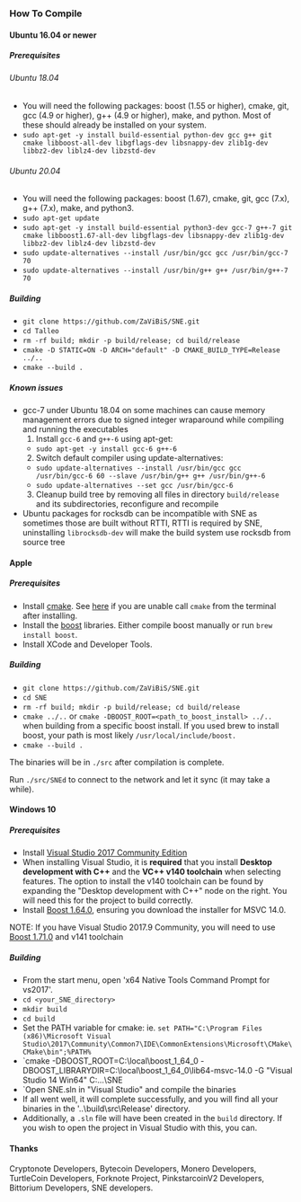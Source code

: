 
### How To Compile

#### Ubuntu 16.04 or newer

##### Prerequisites

###### Ubuntu 18.04
- You will need the following packages: boost (1.55 or higher), cmake, git, gcc (4.9 or higher), g++ (4.9 or higher), make, and python. Most of these should already be installed on your system.
- `sudo apt-get -y install build-essential python-dev gcc g++ git cmake libboost-all-dev libgflags-dev libsnappy-dev zlib1g-dev libbz2-dev liblz4-dev libzstd-dev`

###### Ubuntu 20.04

- You will need the following packages: boost (1.67), cmake, git, gcc (7.x), g++ (7.x), make, and python3.
- `sudo apt-get update`
- `sudo apt-get -y install build-essential python3-dev gcc-7 g++-7 git cmake libboost1.67-all-dev libgflags-dev libsnappy-dev zlib1g-dev libbz2-dev liblz4-dev libzstd-dev`
- `sudo update-alternatives --install /usr/bin/gcc gcc /usr/bin/gcc-7 70`
- `sudo update-alternatives --install /usr/bin/g++ g++ /usr/bin/g++-7 70`

##### Building

- `git clone https://github.com/ZaViBiS/SNE.git`
- `cd Talleo`
- `rm -rf build; mkdir -p build/release; cd build/release`
- `cmake -D STATIC=ON -D ARCH="default" -D CMAKE_BUILD_TYPE=Release ../..`
- `cmake --build .`

##### Known issues
- gcc-7 under Ubuntu 18.04 on some machines can cause memory management errors due to signed integer wraparound while compiling and running the executables
  1. Install `gcc-6` and `g++-6` using apt-get:
    - `sudo apt-get -y install gcc-6 g++-6`
  2. Switch default compiler using update-alternatives:
    - `sudo update-alternatives --install /usr/bin/gcc gcc /usr/bin/gcc-6 60 --slave /usr/bin/g++ g++ /usr/bin/g++-6`
    - `sudo update-alternatives --set gcc /usr/bin/gcc-6`
  3. Cleanup build tree by removing all files in directory `build/release` and its subdirectories, reconfigure and recompile
- Ubuntu packages for rocksdb can be incompatible with SNE as sometimes those are built without RTTI, RTTI is required by SNE, uninstalling `librocksdb-dev` will make the build system use rocksdb from source tree

#### Apple

##### Prerequisites

- Install [cmake](https://cmake.org/). See [here](https://stackoverflow.com/questions/23849962/cmake-installer-for-mac-fails-to-create-usr-bin-symlinks) if you are unable call `cmake` from the terminal after installing.
- Install the [boost](http://www.boost.org/) libraries. Either compile boost manually or run `brew install boost`.
- Install XCode and Developer Tools.

##### Building

- `git clone https://github.com/ZaViBiS/SNE.git`
- `cd SNE`
- `rm -rf build; mkdir -p build/release; cd build/release`
- `cmake ../..` or `cmake -DBOOST_ROOT=<path_to_boost_install> ../..` when building from a specific boost install. If you used brew to install boost, your path is most likely `/usr/local/include/boost.`
- `cmake --build .`

The binaries will be in `./src` after compilation is complete.

Run `./src/SNEd` to connect to the network and let it sync (it may take a while).

#### Windows 10

##### Prerequisites
- Install [Visual Studio 2017 Community Edition](https://my.visualstudio.com/Downloads?q=Visual%20Studio%202017)
- When installing Visual Studio, it is **required** that you install **Desktop development with C++** and the **VC++ v140 toolchain** when selecting features. The option to install the v140 toolchain can be found by expanding the "Desktop development with C++" node on the right. You will need this for the project to build correctly.
- Install [Boost 1.64.0](https://sourceforge.net/projects/boost/files/boost-binaries/1.64.0/), ensuring you download the installer for MSVC 14.0.

NOTE: If you have Visual Studio 2017.9 Community, you will need to use [Boost 1.71.0](https://sourceforge.net/projects/boost/files/boost-binaries/1.71.0/) and v141 toolchain

##### Building

- From the start menu, open 'x64 Native Tools Command Prompt for vs2017'.
- `cd <your_SNE_directory>`
- `mkdir build`
- `cd build`
- Set the PATH variable for cmake: ie. `set PATH="C:\Program Files (x86)\Microsoft Visual Studio\2017\Community\Common7\IDE\CommonExtensions\Microsoft\CMake\CMake\bin";%PATH%`
- `cmake -DBOOST_ROOT=C:\local\boost_1_64_0 -DBOOST_LIBRARYDIR=C:\local\boost_1_64_0\lib64-msvc-14.0 -G "Visual Studio 14 Win64" C:\...\SNE
- `Open SNE.sln in "Visual Studio" and compile the binaries
- If all went well, it will complete successfully, and you will find all your binaries in the '..\build\src\Release' directory.
- Additionally, a `.sln` file will have been created in the `build` directory. If you wish to open the project in Visual Studio with this, you can.

#### Thanks
Cryptonote Developers, Bytecoin Developers, Monero Developers, TurtleCoin Developers, Forknote Project, PinkstarcoinV2 Developers, Bittorium Developers, SNE developers.



